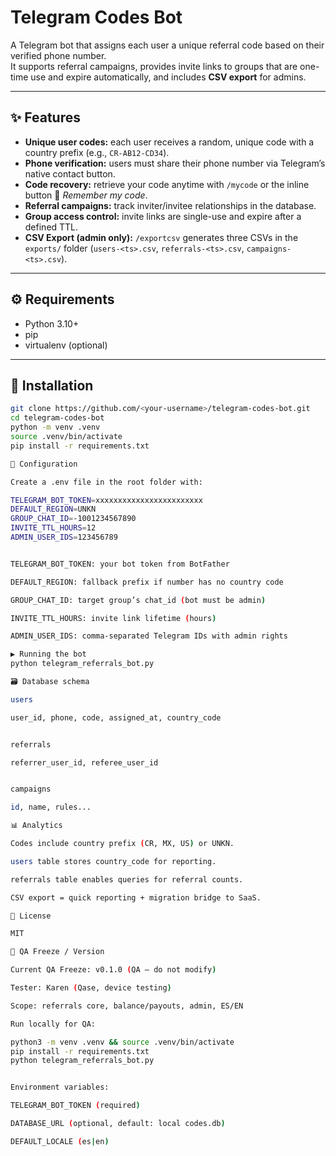 # Telegram Codes Bot

A Telegram bot that assigns each user a unique referral code based on their verified phone number.  
It supports referral campaigns, provides invite links to groups that are one-time use and expire automatically, and includes **CSV export** for admins.

---

## ✨ Features
- **Unique user codes:** each user receives a random, unique code with a country prefix (e.g., `CR-AB12-CD34`).
- **Phone verification:** users must share their phone number via Telegram’s native contact button.
- **Code recovery:** retrieve your code anytime with `/mycode` or the inline button 🔑 *Remember my code*.
- **Referral campaigns:** track inviter/invitee relationships in the database.
- **Group access control:** invite links are single-use and expire after a defined TTL.
- **CSV Export (admin only):** `/exportcsv` generates three CSVs in the `exports/` folder (`users-<ts>.csv`, `referrals-<ts>.csv`, `campaigns-<ts>.csv`).

---

## ⚙️ Requirements
- Python 3.10+
- pip
- virtualenv (optional)

---

## 🔧 Installation

```bash
git clone https://github.com/<your-username>/telegram-codes-bot.git
cd telegram-codes-bot
python -m venv .venv
source .venv/bin/activate
pip install -r requirements.txt

🔑 Configuration

Create a .env file in the root folder with:

TELEGRAM_BOT_TOKEN=xxxxxxxxxxxxxxxxxxxxxxxx
DEFAULT_REGION=UNKN
GROUP_CHAT_ID=-1001234567890
INVITE_TTL_HOURS=12
ADMIN_USER_IDS=123456789


TELEGRAM_BOT_TOKEN: your bot token from BotFather

DEFAULT_REGION: fallback prefix if number has no country code

GROUP_CHAT_ID: target group’s chat_id (bot must be admin)

INVITE_TTL_HOURS: invite link lifetime (hours)

ADMIN_USER_IDS: comma-separated Telegram IDs with admin rights

▶️ Running the bot
python telegram_referrals_bot.py

🗃️ Database schema

users

user_id, phone, code, assigned_at, country_code


referrals

referrer_user_id, referee_user_id


campaigns

id, name, rules...

📊 Analytics

Codes include country prefix (CR, MX, US) or UNKN.

users table stores country_code for reporting.

referrals table enables queries for referral counts.

CSV export = quick reporting + migration bridge to SaaS.

📄 License

MIT

🧪 QA Freeze / Version

Current QA Freeze: v0.1.0 (QA – do not modify)

Tester: Karen (Qase, device testing)

Scope: referrals core, balance/payouts, admin, ES/EN

Run locally for QA:

python3 -m venv .venv && source .venv/bin/activate
pip install -r requirements.txt
python telegram_referrals_bot.py


Environment variables:

TELEGRAM_BOT_TOKEN (required)

DATABASE_URL (optional, default: local codes.db)

DEFAULT_LOCALE (es|en)
